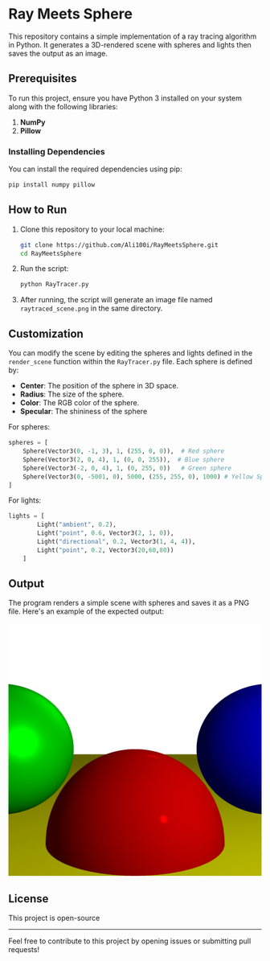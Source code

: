 # Ray Meets Sphere

This repository contains a simple implementation of a ray tracing algorithm in Python. It generates a 3D-rendered scene with spheres and lights then saves the output as an image.

## Prerequisites

To run this project, ensure you have Python 3 installed on your system along with the following libraries:

1. **NumPy**
2. **Pillow**

### Installing Dependencies

You can install the required dependencies using pip:

```bash
pip install numpy pillow
```

## How to Run

1. Clone this repository to your local machine:
   ```bash
   git clone https://github.com/Ali100i/RayMeetsSphere.git
   cd RayMeetsSphere
   ```

2. Run the script:
   ```bash
   python RayTracer.py
   ```

3. After running, the script will generate an image file named `raytraced_scene.png` in the same directory.

## Customization

You can modify the scene by editing the spheres and lights defined in the `render_scene` function within the `RayTracer.py` file. Each sphere is defined by:

- **Center**: The position of the sphere in 3D space.
- **Radius**: The size of the sphere.
- **Color**: The RGB color of the sphere.
- **Specular**: The shininess of the sphere

For spheres:
```python
spheres = [
    Sphere(Vector3(0, -1, 3), 1, (255, 0, 0)),  # Red sphere
    Sphere(Vector3(2, 0, 4), 1, (0, 0, 255)),  # Blue sphere
    Sphere(Vector3(-2, 0, 4), 1, (0, 255, 0))   # Green sphere
    Sphere(Vector3(0, -5001, 0), 5000, (255, 255, 0), 1000) # Yellow Sphere 
]
```

For lights:
```python
lights = [
        Light("ambient", 0.2),
        Light("point", 0.6, Vector3(2, 1, 0)),
        Light("directional", 0.2, Vector3(1, 4, 4)),
        Light("point", 0.2, Vector3(20,60,80))
    ]
```

## Output

The program renders a simple scene with spheres and saves it as a PNG file. Here's an example of the expected output:

![Example Output](raytraced_scene.png)

## License

This project is open-source

---

Feel free to contribute to this project by opening issues or submitting pull requests!
